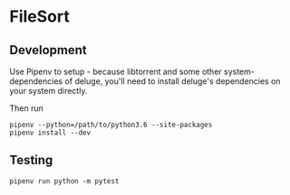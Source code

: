 # FileSort

## Development
Use Pipenv to setup - because libtorrent and some other
system-dependencies of deluge, you'll need to install deluge's dependencies on your system directly.

Then run
```shell script
pipenv --python=/path/to/python3.6 --site-packages
pipenv install --dev
```

## Testing
```
pipenv run python -m pytest
```
